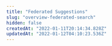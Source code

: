 ```yaml
---
title: "Federated Suggestions"
slug: "overview-federated-search"
hidden: false
createdAt: "2022-01-11T20:14:34.828Z"
updatedAt: "2022-01-12T04:10:23.536Z"
---
```

